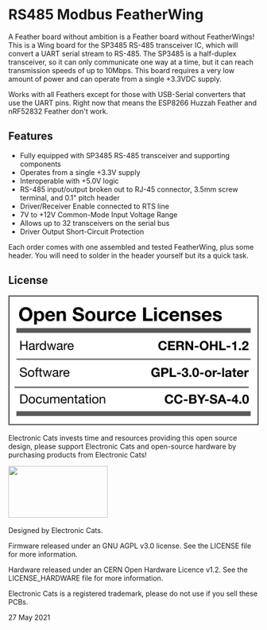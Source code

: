 # RS485 Modbus FeatherWing

A Feather board without ambition is a Feather board without FeatherWings! This is a Wing board for the SP3485 RS-485 transceiver IC, which will convert a UART serial stream to RS-485. The SP3485 is a half-duplex transceiver, so it can only communicate one way at a time, but it can reach transmission speeds of up to 10Mbps. This board requires a very low amount of power and can operate from a single +3.3VDC supply.

Works with all Feathers except for those with USB-Serial converters that use the UART pins. Right now that means the ESP8266 Huzzah Feather and nRF52832 Feather don't work.


## Features
- Fully equipped with SP3485 RS-485 transceiver and supporting components
- Operates from a single +3.3V supply
- Interoperable with +5.0V logic
- RS-485 input/output broken out to RJ-45 connector, 3.5mm screw terminal, and 0.1" pitch header
- Driver/Receiver Enable connected to RTS line
- 7V to +12V Common-Mode Input Voltage Range
- Allows up to 32 transceivers on the serial bus
- Driver Output Short-Circuit Protection

Each order comes with one assembled and tested FeatherWing, plus some header. You will need to solder in the header yourself but its a quick task.


## License
![OpenSourceLicense](https://github.com/ElectronicCats/AjoloteBoard/raw/master/OpenSourceLicense.png)

Electronic Cats invests time and resources providing this open source design, please support Electronic Cats and open-source hardware by purchasing products from Electronic Cats!

<a href="https://electroniccats.com/store/">
  <img src="https://electroniccats.com/wp-content/uploads/badge_store.png" width="200" height="104" />
</a>

Designed by Electronic Cats.

Firmware released under an GNU AGPL v3.0 license. See the LICENSE file for more information.

Hardware released under an CERN Open Hardware Licence v1.2. See the LICENSE_HARDWARE file for more information.

Electronic Cats is a registered trademark, please do not use if you sell these PCBs.

27 May 2021
